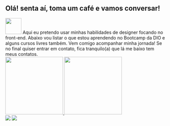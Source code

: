 ## Olá! senta aí, toma um café e vamos conversar!

<div align- "left">
<img src= "https://user-images.githubusercontent.com/105984696/174508895-cc888aaa-d946-4753-9654-72e2f71638da.PNG" width= "50x"/> Aqui eu pretendo usar minhas habilidades de designer focando no front-end. Abaixo vou listar o que estou aprendendo no Bootcamp da DIO e alguns cursos livres também. Vem comigo acompanhar minha jornada! Se no final quiser entrar em contato, fica tranquilo(a) que lá me baixo tem meus contatos.
</div> 

<div align="letf">
  <a href="https://github.com/quelicoelho">
  <img height="180em" src="https://github-readme-stats.vercel.app/api?username=quelicoelho&show_icons=true&theme=dracula&include_all_commits=true&count_private=true"/>
  <img height="180em" src="https://github-readme-stats.vercel.app/api/top-langs/?username=quelicoelho&layout=compact&langs_count=7&theme=dracula"/>
</div>



  <div> 
    <a href = "mailto:cintiaqueli93@gmail.com"><img src="https://img.shields.io/badge/Gmail-D14836?style=for-the-badge&logo=gmail&logoColor=white" target="_blank"></a>
  <a href="https://www.linkedin.com/in/https://www.linkedin.com/in/c%C3%ADntia-queli-340186207/" target="_blank"><img src="https://img.shields.io/badge/-LinkedIn-%230077B5?style=for-the-badge&logo=linkedin&logoColor=white" target="_blank"></a> 
 
</div>
